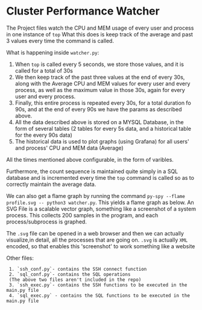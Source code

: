# Cluster Performance Watcher
The Project files watch the CPU and MEM usage of every user and process in one instance of ```top```
What this does is keep track of the average and past 3 values every time the command is called.

What is happening inside ```watcher.py```:
  1. When ```top``` is called every 5 seconds, we store those values, and it is called for a total of 30s
  2. We then keep track of the past three values at the end of every 30s, along with the Average CPU and MEM values for every   user and every process, as well as the maximum value in those 30s, again for every user and every process.
  3. Finally, this entire process is repeated every 30s, for a total duration fo 90s, and at the end of every 90s we have the 
  params as described above. 
  4. All the data described above is stored on a MYSQL Database, in the form of several tables (2 tables for every 5s data,     and a historical table for the every 90s data)
  5. The historical data is used to plot graphs (using Grafana) for all users' and process' CPU and MEM data (Average)

All the times mentioned above configurable, in the form of varibles.

Furthermore, the count sequence is maintained quite simply in a SQL database and is incremented every time the ```top``` command is called so as to correctly maintain the average data.

We can also get a flame graph by running the command ```py-spy --flame profile.svg -- python3 watcher.py```. This yields a flame graph as below. An SVG File is a scalable vector graph, something like a screenshot of a system process. This collects 200 samples in the program, and each process/subprocess is graphed. 


The ```.svg``` file can be opened in a web browser and then we can actually visualize,in detail, all the processes that are going on. ```.svg``` is actually ```XML``` encoded, so that enables this 'screenshot' to work something like a website
 
 Other files:
 
     1. `ssh_conf.py`- contains the SSH connect function
     2. `sql_conf.py`- contains the SQL operations
     (The above two files aren't included in the repo)
     3. `ssh_exec.py`- contains the SSH functions to be executed in the main.py file
     4. `sql_exec.py` - contains the SQL functions to be executed in the main.py file
